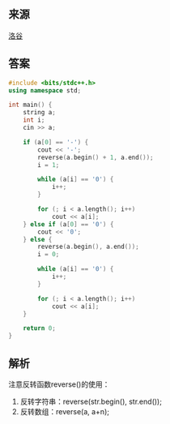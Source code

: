 

## 来源

[洛谷](https://www.luogu.com.cn/problem/P1307)

## 答案

~~~c++
#include <bits/stdc++.h>
using namespace std;

int main() {
	string a;
	int i;
	cin >> a;

	if (a[0] == '-') {
		cout << '-';
		reverse(a.begin() + 1, a.end());
		i = 1;

		while (a[i] == '0') {
			i++;
		}

		for (; i < a.length(); i++)
			cout << a[i];
	} else if (a[0] == '0') {
		cout << '0';
	} else {
		reverse(a.begin(), a.end());
		i = 0;

		while (a[i] == '0') {
			i++;
		}

		for (; i < a.length(); i++)
			cout << a[i];
	}

	return 0;
}
~~~

## 解析

注意反转函数reverse()的使用：

1. 反转字符串：reverse(str.begin(), str.end());
2. 反转数组：reverse(a, a+n);